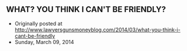 ## WHAT? YOU THINK I CAN'T BE FRIENDLY?

 * Originally posted at http://www.lawyersgunsmoneyblog.com/2014/03/what-you-think-i-cant-be-friendly
 * Sunday, March 09, 2014

